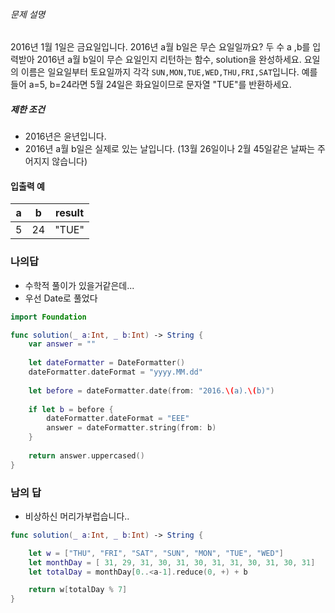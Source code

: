 ###### 문제 설명
2016년 1월 1일은 금요일입니다. 2016년 a월 b일은 무슨 요일일까요? 두 수 a ,b를 입력받아 2016년 a월 b일이 무슨 요일인지 리턴하는 함수, solution을 완성하세요. 요일의 이름은 일요일부터 토요일까지 각각 `SUN,MON,TUE,WED,THU,FRI,SAT`입니다. 예를 들어 a=5, b=24라면 5월 24일은 화요일이므로 문자열 "TUE"를 반환하세요.

##### 제한 조건
- 2016년은 윤년입니다.
- 2016년 a월 b일은 실제로 있는 날입니다. (13월 26일이나 2월 45일같은 날짜는 주어지지 않습니다)

#### 입출력 예
|a|b|result|
|---|---|---|
|5|24|"TUE"|

### 나의답
- 수학적 풀이가 있을거같은데...
- 우선 Date로 풀었다
```swift
import Foundation

func solution(_ a:Int, _ b:Int) -> String {
	var answer = ""
	
    let dateFormatter = DateFormatter()
    dateFormatter.dateFormat = "yyyy.MM.dd"
    
    let before = dateFormatter.date(from: "2016.\(a).\(b)")
    
    if let b = before {
        dateFormatter.dateFormat = "EEE"
        answer = dateFormatter.string(from: b)
    }
    
    return answer.uppercased()
}
```

### 남의 답
- 비상하신 머리가부럽습니다..
```swift
func solution(_ a:Int, _ b:Int) -> String {

    let w = ["THU", "FRI", "SAT", "SUN", "MON", "TUE", "WED"]
    let monthDay = [ 31, 29, 31, 30, 31, 30, 31, 31, 30, 31, 30, 31]
    let totalDay = monthDay[0..<a-1].reduce(0, +) + b

    return w[totalDay % 7]
}
```